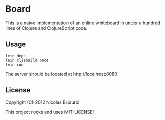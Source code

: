 # Board

This is a naive implementation of an online whiteboard in under a
hundred lines of Clojure and ClojureScript code.

## Usage

```
lein deps
lein cljsbuild once
lein run
```

The server should be located at http://localhost:8080

## License

Copyright (C) 2012 Nicolas Buduroi

This project rocks and uses MIT-LICENSE!
